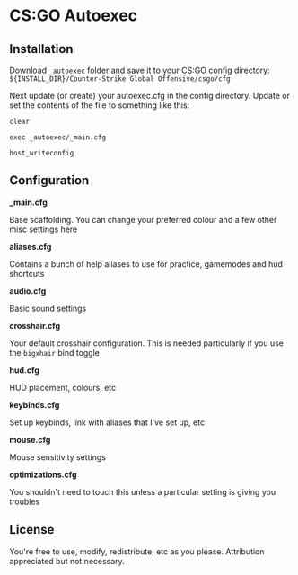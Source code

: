 # CS:GO Autoexec


## Installation

Download `_autoexec` folder and save it to your CS:GO config directory: `${INSTALL_DIR}/Counter-Strike Global Offensive/csgo/cfg`

Next update (or create) your autoexec.cfg in the config directory. Update or set the contents of the file to something like this:

```
clear

exec _autoexec/_main.cfg

host_writeconfig
```

## Configuration

**_main.cfg**

Base scaffolding. You can change your preferred colour and a few other misc settings here

**aliases.cfg**

Contains a bunch of help aliases to use for practice, gamemodes and hud shortcuts

**audio.cfg**

Basic sound settings

**crosshair.cfg**

Your default crosshair configuration. This is needed particularly if you use the `bigxhair` bind toggle

**hud.cfg**

HUD placement, colours, etc

**keybinds.cfg**

Set up keybinds, link with aliases that I've set up, etc

**mouse.cfg**

Mouse sensitivity settings

**optimizations.cfg**

You shouldn't need to touch this unless a particular setting is giving you troubles

## License

You're free to use, modify, redistribute, etc as you please. Attribution appreciated but not necessary.
